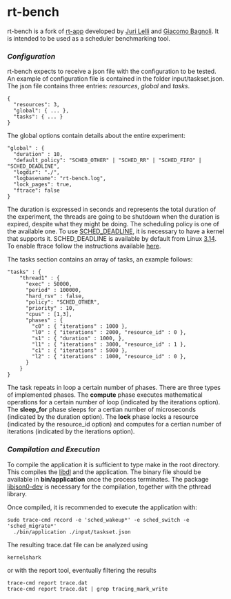 rt-bench
========

rt-bench is a fork of [rt-app](https://github.com/gbagnoli/rt-app)
developed by [Juri Lelli](https://github.com/jlelli) and 
[Giacomo Bagnoli](https://github.com/gbagnoli). It is intended to be
used as a scheduler benchmarking tool.

### _Configuration_ ###
rt-bench expects to receive a json file with the configuration to be
tested. An example of configuration file is contained in the folder
input/taskset.json. The json file contains three entries: _resources_, _global_ and _tasks_.

``` 
{
  "resources": 3,
  "global": { ... },
  "tasks": { ... }
}
``` 
The global options contain details about the entire experiment:
``` 
"global" : {
  "duration" : 10,
  "default_policy": "SCHED_OTHER" | "SCHED_RR" | "SCHED_FIFO" | "SCHED_DEADLINE",
  "logdir": "./",
  "logbasename": "rt-bench.log",
  "lock_pages": true,
  "ftrace": false
}
``` 
The duration is expressed in seconds and represents the total duration
of the experiment, the threads are going to be shutdown when the
duration is expired, despite what they might be doing. The scheduling
policy is one of the available one. To use
[SCHED_DEADLINE](http://en.wikipedia.org/wiki/SCHED_DEADLINE), it is
necessary to have a kernel that supports it. SCHED_DEADLINE is available
by default from Linux 
[3.14](http://kernelnewbies.org/Linux_3.14#head-651929cdcf19cc2e2cfc7feb16b78ef963d195fe).
To enable ftrace follow the instructions available
[here](http://lwn.net/Articles/425583/).

The tasks section contains an array of tasks, an example follows:

``` 
"tasks" : {
    "thread1" : {
      "exec" : 50000,
      "period" : 100000,
      "hard_rsv" : false, 
      "policy": "SCHED_OTHER",
      "priority" : 10,
      "cpus" : [1,3],
      "phases" : {
        "c0" : { "iterations" : 1000 },
        "l0" : { "iterations" : 2000, "resource_id" : 0 },
        "s1" : { "duration" : 1000, },
        "l1" : { "iterations" : 3000, "resource_id" : 1 },
        "c1" : { "iterations" : 5000 },
        "l2" : { "iterations" : 1000, "resource_id" : 0 },
      }
    }
}
``` 
The task repeats in loop a certain number of phases. There are three
types of implemented phases. The **compute** phase executes mathematical
operations for a certain number of loop (indicated by the iterations option).
The **sleep_for** phase sleeps for a certian number of microseconds
(indicated by the duration option). The **lock** phase locks a
resource (indicated by the resource_id option) and computes
for a certian number of iterations (indicated by the iterations option).

### _Compilation and Execution_ ###

To compile the application it is sufficient to type make in the
root directory. This compiles the
[libdl](https://github.com/gbagnoli/rt-app/tree/master/libdl) and
the application. The binary file should be available in
**bin/application** once the process terminates. The package
[libjson0-dev](https://packages.debian.org/search?keywords=libjson0-dev)
is necessary for the compilation, together with the pthread library.

Once compiled, it is recommended to execute the application with:
```
sudo trace-cmd record -e 'sched_wakeup*' -e sched_switch -e 'sched_migrate*'
  ./bin/application ./input/taskset.json
```
The resulting trace.dat file can be analyzed using
```
kernelshark
```
or with the report tool, eventually filtering the results
```
trace-cmd report trace.dat
trace-cmd report trace.dat | grep tracing_mark_write
```
